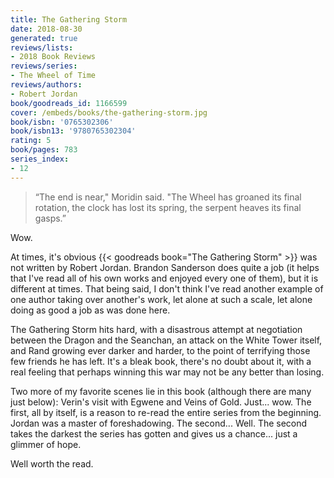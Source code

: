 ```yaml
---
title: The Gathering Storm
date: 2018-08-30
generated: true
reviews/lists:
- 2018 Book Reviews
reviews/series:
- The Wheel of Time
reviews/authors:
- Robert Jordan
book/goodreads_id: 1166599
cover: /embeds/books/the-gathering-storm.jpg
book/isbn: '0765302306'
book/isbn13: '9780765302304'
rating: 5
book/pages: 783
series_index:
- 12
---
```

> “The end is near," Moridin said. "The Wheel has groaned its final rotation, the clock has lost its spring, the serpent heaves its final gasps.”

Wow.  

<!--more-->

At times, it's obvious {{< goodreads book="The Gathering Storm" >}} was not written by Robert Jordan. Brandon Sanderson does quite a job (it helps that I've read all of his own works and enjoyed every one of them), but it is different at times. That being said, I don't think I've read another example of one author taking over another's work, let alone at such a scale, let alone doing as good a job as was done here.  

The Gathering Storm hits hard, with a disastrous attempt at negotiation between the Dragon and the Seanchan, an attack on the White Tower itself, and Rand growing ever darker and harder, to the point of terrifying those few friends he has left. It's a bleak book, there's no doubt about it, with a real feeling that perhaps winning this war may not be any better than losing.  

Two more of my favorite scenes lie in this book (although there are many just below): Verin's visit with Egwene and Veins of Gold. Just... wow. The first, all by itself, is a reason to re-read the entire series from the beginning. Jordan was a master of foreshadowing. The second... Well. The second takes the darkest the series has gotten and gives us a chance... just a glimmer of hope.  

Well worth the read.